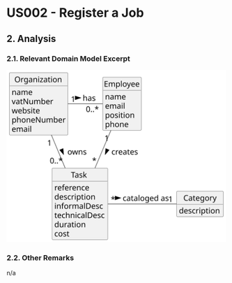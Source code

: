 # US002 - Register a Job 

## 2. Analysis

### 2.1. Relevant Domain Model Excerpt 

![Domain Model](svg/us006-domain-model.svg)

### 2.2. Other Remarks

n/a